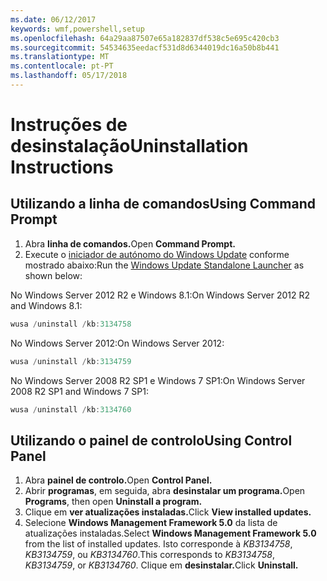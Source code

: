 ```yaml
---
ms.date: 06/12/2017
keywords: wmf,powershell,setup
ms.openlocfilehash: 64a29aa87507e65a182837df538c5e695c420cb3
ms.sourcegitcommit: 54534635eedacf531d8d6344019dc16a50b8b441
ms.translationtype: MT
ms.contentlocale: pt-PT
ms.lasthandoff: 05/17/2018
---
```

# <a name="uninstallation-instructions"></a><span data-ttu-id="3e70e-102">Instruções de desinstalação</span><span class="sxs-lookup"><span data-stu-id="3e70e-102">Uninstallation Instructions</span></span>

## <a name="using-command-prompt"></a><span data-ttu-id="3e70e-103">Utilizando a linha de comandos</span><span class="sxs-lookup"><span data-stu-id="3e70e-103">Using Command Prompt</span></span>
1.  <span data-ttu-id="3e70e-104">Abra **linha de comandos.**</span><span class="sxs-lookup"><span data-stu-id="3e70e-104">Open **Command Prompt.**</span></span>
2.  <span data-ttu-id="3e70e-105">Execute o [iniciador de autónomo do Windows Update](https://support.microsoft.com/en-us/kb/934307) conforme mostrado abaixo:</span><span class="sxs-lookup"><span data-stu-id="3e70e-105">Run the [Windows Update Standalone Launcher](https://support.microsoft.com/en-us/kb/934307) as shown below:</span></span>

<span data-ttu-id="3e70e-106">No Windows Server 2012 R2 e Windows 8.1:</span><span class="sxs-lookup"><span data-stu-id="3e70e-106">On Windows Server 2012 R2 and Windows 8.1:</span></span>
```powershell
wusa /uninstall /kb:3134758
```
<span data-ttu-id="3e70e-107">No Windows Server 2012:</span><span class="sxs-lookup"><span data-stu-id="3e70e-107">On Windows Server 2012:</span></span>
```powershell
wusa /uninstall /kb:3134759
```
<span data-ttu-id="3e70e-108">No Windows Server 2008 R2 SP1 e Windows 7 SP1:</span><span class="sxs-lookup"><span data-stu-id="3e70e-108">On Windows Server 2008 R2 SP1 and Windows 7 SP1:</span></span>
```powershell
wusa /uninstall /kb:3134760
```

## <a name="using-control-panel"></a><span data-ttu-id="3e70e-109">Utilizando o painel de controlo</span><span class="sxs-lookup"><span data-stu-id="3e70e-109">Using Control Panel</span></span>
1.  <span data-ttu-id="3e70e-110">Abra **painel de controlo.**</span><span class="sxs-lookup"><span data-stu-id="3e70e-110">Open **Control Panel.**</span></span>
2.  <span data-ttu-id="3e70e-111">Abrir **programas**, em seguida, abra **desinstalar um programa.**</span><span class="sxs-lookup"><span data-stu-id="3e70e-111">Open **Programs**, then open **Uninstall a program.**</span></span>
3.  <span data-ttu-id="3e70e-112">Clique em **ver atualizações instaladas.**</span><span class="sxs-lookup"><span data-stu-id="3e70e-112">Click **View installed updates.**</span></span>
4.  <span data-ttu-id="3e70e-113">Selecione **Windows Management Framework 5.0** da lista de atualizações instaladas.</span><span class="sxs-lookup"><span data-stu-id="3e70e-113">Select **Windows Management Framework 5.0** from the list of installed updates.</span></span> <span data-ttu-id="3e70e-114">Isto corresponde à *KB3134758*, *KB3134759*, ou *KB3134760*.</span><span class="sxs-lookup"><span data-stu-id="3e70e-114">This corresponds to *KB3134758*, *KB3134759*, or *KB3134760*.</span></span> <span data-ttu-id="3e70e-115">Clique em **desinstalar.**</span><span class="sxs-lookup"><span data-stu-id="3e70e-115">Click **Uninstall.**</span></span>
